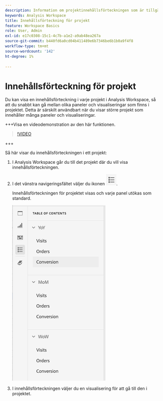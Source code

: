 ```yaml
---
description: Information om projektinnehållsförteckningen som är tillgänglig i projekt
keywords: Analysis Workspace
title: Innehållsförteckning för projekt
feature: Workspace Basics
role: User, Admin
exl-id: e17c0308-15c1-4c7b-a1e2-a9ab48ea267a
source-git-commit: b440fd6a0cd04b411489e6b7346be6b1b0a9f4f8
workflow-type: tm+mt
source-wordcount: '142'
ht-degree: 1%

---
```


# Innehållsförteckning för projekt

Du kan visa en innehållsförteckning i varje projekt i Analysis Workspace, så att du snabbt kan gå mellan olika paneler och visualiseringar som finns i projektet. Detta är särskilt användbart när du visar större projekt som innehåller många paneler och visualiseringar.

+++Visa en videodemonstration av den här funktionen.

>[!VIDEO](https://video.tv.adobe.com/v/26990/?learn=on)

+++

Så här visar du innehållsförteckningen i ett projekt:

1. I Analysis Workspace går du till det projekt där du vill visa innehållsförteckningen.

1. I det vänstra navigeringsfältet väljer du ikonen ![innehållsförteckning](assets/toc-icon.png).

   Innehållsförteckningen för projektet visas och varje panel utökas som standard.

   ![Projektets innehållsförteckning har utökats](assets/project-toc-expanded.png)

1. I innehållsförteckningen väljer du en visualisering för att gå till den i projektet.
